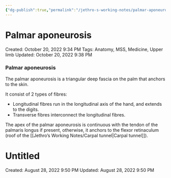 ```yaml
---
{"dg-publish":true,"permalink":"/jethro-s-working-notes/palmar-aponeurosis/","dgPassFrontmatter":true}
---
```



# Palmar aponeurosis

Created: October 20, 2022 9:34 PM
Tags: Anatomy, MSS, Medicine, Upper limb
Updated: October 20, 2022 9:38 PM

### Palmar aponeurosis

The palmar aponeurosis is a triangular deep fascia on the palm that anchors to the skin.

It consist of 2 types of fibres:

- Longitudinal fibres run in the longitudinal axis of the hand, and extends to the digits.
- Transverse fibres interconnect the longitudinal fibres.

The apex of the palmar aponeurosis is continuous with the tendon of the palmaris longus if present, otherwise, it anchors to the flexor retinaculum (roof of the [[Jethro’s Working Notes/Carpal tunnel\|Carpal tunnel]]).


<div class="transclusion internal-embed is-loaded"><div class="markdown-embed">





# Untitled

Created: August 28, 2022 9:50 PM
Updated: August 28, 2022 9:50 PM

</div></div>
